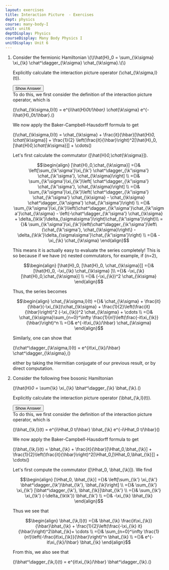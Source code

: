 ```yaml
---
layout: exercises
title: Interaction Picture  - Exercises
dept: physics
course: many-body-I
unit: unit6
deptDisplay: Physics
courseDisplay: Many Body Physics I
unitDisplay: Unit 6
---
```

<ol>
<li> <div class="exercise">  Consider the fermionic Hamiltonian
\(\)\hat{H}_0 = \sum_{\k\sigma} \xi_{\k} \chat^\dagger_{\k\sigma} \chat_{\k\sigma}.\(\)

Explicitly calculate the interaction picture operator \(\chat_{\k\sigma,I}(t)\).

<div class="answerBox"> 
 <button onclick="myFunction('answer6')" class="answerButton">Show Answer</button> 
 <div  id='answer6' class="answer" >
To do this, we first consider the definition of the interaction picture operator, which is 

\(\)\chat_{\k\sigma,I}(t) = e^{i\hat{H}_0t/\hbar} \chat_{\k\sigma} e^{-i\hat{H}_0t/\hbar}.\(\)

We now apply the Baker-Campbell-Hausdorff formula to get 

\(\)\chat_{\k\sigma,I}(t) = \chat_{\k\sigma} + \frac{it}{\hbar}[\hat{H}_0, \chat_{\k\sigma}] + \frac{1}{2} \left(\frac{it}{\hbar}\right)^2[\hat{H}_0,[\hat{H}_0,\chat_{\k\sigma}]] + \cdots\(\)

Let's first calculate the commutator \([\hat{H}_0,\chat_{\k\sigma}]\). 

$$\begin{align}
[\hat{H}_0,\chat_{\k\sigma}] ={}& \left[\sum_{\k'\sigma'}\xi_{\k'} \chat^\dagger_{\k'\sigma'} \chat_{\k'\sigma'}, \chat_{\k\sigma}\right] \\
={}& \sum_{\k'\sigma'}\xi_{\k'}\left[ \chat^\dagger_{\k'\sigma'} \chat_{\k'\sigma'}, \chat_{\k\sigma}\right] \\
={}&  \sum_{\k'\sigma'}\xi_{\k'}\left( \chat^\dagger_{\k'\sigma'} \chat_{\k'\sigma'} \chat_{\k\sigma} - \chat_{\k\sigma} \chat^\dagger_{\k'\sigma'} \chat_{\k'\sigma'}\right) \\
={}& \sum_{\k'\sigma'}\xi_{\k'}\left(\chat^\dagger_{\k'\sigma'}\chat_{\k'\sigma'}\chat_{\k\sigma} - \left(-\chat^\dagger_{\k'\sigma'} \chat_{\k\sigma} + \delta_{\k\k'}\delta_{\sigma\sigma'}\right)\chat_{\k'\sigma'}\right)\\
={}&  \sum_{\k'\sigma'}\xi_{\k'}\left(\chat^\dagger_{\k'\sigma'}\left\{\chat_{\k'\sigma'}, \chat_{\k\sigma}\right\} - \delta_{\k\k'}\delta_{\sigma\sigma'}\chat_{\k'\sigma'}\right) \\
={}& -\xi_{\k} \chat_{\k\sigma}
\end{align}$$

This means it is actually easy to evaluate the series completely! This is so because if we have \(n\) nested commutators, for example, if \(n=2\), 

$$\begin{align}
[\hat{H}_0, [\hat{H}_0, \chat_{\k\sigma}]] ={}& [\hat{H}_0, -\xi_{\k} \chat_{\k\sigma} ]\\
={}& -\xi_{\k} [\hat{H}_0,\chat_{\k\sigma}] \\
={}& (-\xi_{\k})^2 \chat_{\k\sigma}
\end{align}$$

Thus, the series becomes 

$$\begin{align}
\chat_{\k\sigma,I}(t) ={}& \chat_{\k\sigma} + \frac{it}{\hbar}(-\xi_{\k})\chat_{\k\sigma} + \frac{1}{2}\left(\frac{it}{\hbar}\right)^2 (-\xi_{\k})^2 \chat_{\k\sigma} + \cdots \\
={}&  \chat_{\k\sigma}\sum_{n=0}^\infty \frac{1}{n!}\left(\frac{-it\xi_{\k}}{\hbar}\right)^n \\
={}& e^{-it\xi_{\k}/\hbar} \chat_{\k\sigma}
\end{align}$$


Similarly, one can show that 

\(\)\chat^\dagger_{\k\sigma,I}(t) = e^{it\xi_{\k}/\hbar} \chat^\dagger_{\k\sigma},\(\)

either by taking the Hermitian conjugate of our previous result, or by direct computation.
</div> 
 </div>

</div> </li>
<li> <div class="exercise">  Consider the following free bosonic Hamiltonian 

\(\)\hat{H}_0 = \sum_{\k} \xi_{\k} \bhat^\dagger_{\k} \bhat_{\k}.\(\)

Explicitly calculate the interaction picture operator \(\bhat_{\k,I}(t)\). 

<div class="answerBox"> 
 <button onclick="myFunction('answer56')" class="answerButton">Show Answer</button> 
 <div  id='answer56' class="answer" >
To do this, we first consider the definition of the interaction picture operator, which is 

\(\)\bhat_{\k,I}(t) = e^{i\Hhat_0 t/\hbar} \bhat_{\k} e^{-i\Hhat_0 t/\hbar}\(\)

We now apply the Baker-Campbell-Hausdorff formula to get 

\(\)\bhat_{\k,I}(t) = \bhat_{\k} + \frac{it}{\hbar}[\Hhat_0,\bhat_{\k}] + \frac{1}{2}\left(\frac{it}{\hbar}\right)^2[\Hhat_0,[\Hhat_0,\bhat_{\k}]] + \cdots\(\)

Let's first compute the commutator \([\Hhat_0, \bhat_{\k}]\). We find 

$$\begin{align}
[\Hhat_0, \bhat_{\k}] ={}& \left[\sum_{\k'} \xi_{\k'} \bhat^\dagger_{\k'}\bhat_{\k'}, \bhat_{\k}\right] \\
={}& \sum_{\k'} \xi_{\k'} [\bhat^\dagger_{\k'}, \bhat_{\k}]\bhat_{\k'} \\
={}& \sum_{\k'} \xi_{\k'} (-\delta_{\k\k'}) \bhat_{\k'} \\
={}& -\xi_{\k} \bhat_{\k}
\end{align}$$

Thus we see that 

$$\begin{align}
\bhat_{\k,I}(t) ={}& \bhat_{\k}  \frac{it\xi_{\k}}{\hbar}\bhat_{\k} + \frac{1}{2}\left(\frac{-\xi_{\k} it}{\hbar}\right)^2\bhat_{\k}+ \cdots \\
={}& \sum_{n=0}^\infty \frac{1}{n!}\left(-\frac{it\xi_{\k}}{\hbar}\right)^n \bhat_{\k} \\
={}& e^{-it\xi_{\k}/\hbar} \bhat_{\k}
\end{align}$$

From this, we also see that 

\(\)\bhat^\dagger_{\k,I}(t) = e^{it\xi_{\k}/\hbar} \bhat^\dagger_{\k}.\(\)

</div> 
 </div>


</div> </li></ol>

